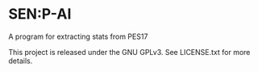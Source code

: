 # SEN:P-AI
A program for extracting stats from PES17

This project is released under the GNU GPLv3. See LICENSE.txt for more details.
